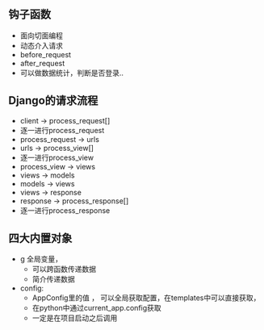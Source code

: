 ## 钩子函数
- 面向切面编程
- 动态介入请求
- before_request
- after_request
- 可以做数据统计，判断是否登录..

## Django的请求流程
- client -> process_request[]
- 逐一进行process_request
- process_request -> urls
- urls -> process_view[]
- 逐一进行process_view
- process_view -> views
- views -> models
- models -> views
- views -> response
- response -> process_response[]
- 逐一进行process_response


## 四大内置对象
- g 全局变量，
    - 可以跨函数传递数据
    - 简介传递数据
- config:  
    - AppConfig里的值 ， 可以全局获取配置，在templates中可以直接获取， 
    - 在python中通过current_app.config获取
    - 一定是在项目启动之后调用